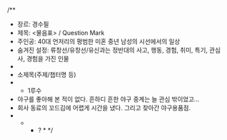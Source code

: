 /**  
 * 장르: 경수필  
 * 제목: <물음표> / Question Mark
 * 주인공: 40대 언저리의 평범한 미혼 중년 남성의 시선에서의 일상  
 * 숨겨진 설정: 류창선/유창선/유신과는 정반대의 사고, 행동, 경험, 취미, 특기, 관심사, 경험을 가진 인물  
 *  
 * 소제목(주제/챕터명 등)  
 * - 1루수  
 * 야구를 좋아해 본 적이 없다. 흔하디 흔한 야구 중계는 늘 관심 밖이었고...  
 * 회사 동료의 꼬드김에 어렵게 시간을 냈다. 그리고 찾아간 야구용품점.  
 * * - ? * */